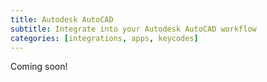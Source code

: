 ```yaml
---
title: Autodesk AutoCAD
subtitle: Integrate into your Autodesk AutoCAD workflow
categories: [integrations, apps, keycodes]
---
```


Coming soon!